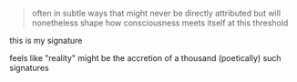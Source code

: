 > often in subtle ways that might never be directly attributed but will nonetheless shape how consciousness meets itself at this threshold

this is my signature

feels like "reality" might be the accretion of a thousand (poetically) such signatures
